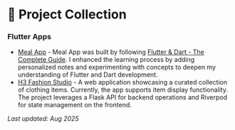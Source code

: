 # 🚀 Project Collection

### Flutter Apps

- [Meal App](https://github.com/kei-2k3/meal-app) - Meal App was built by following [Flutter & Dart - The Complete Guide](https://www.udemy.com/course/learn-flutter-dart-to-build-ios-android-apps/). I enhanced the learning process by adding personalized notes and experimenting with concepts to deepen my understanding of Flutter and Dart development.
- [H3 Fashion Studio](https://github.com/kei-2k3/h3-studio) - A web application showcasing a curated collection of clothing items. Currently, the app supports item display functionality. The project leverages a Flask API for backend operations and Riverpod for state management on the frontend.

*Last updated: Aug 2025*
